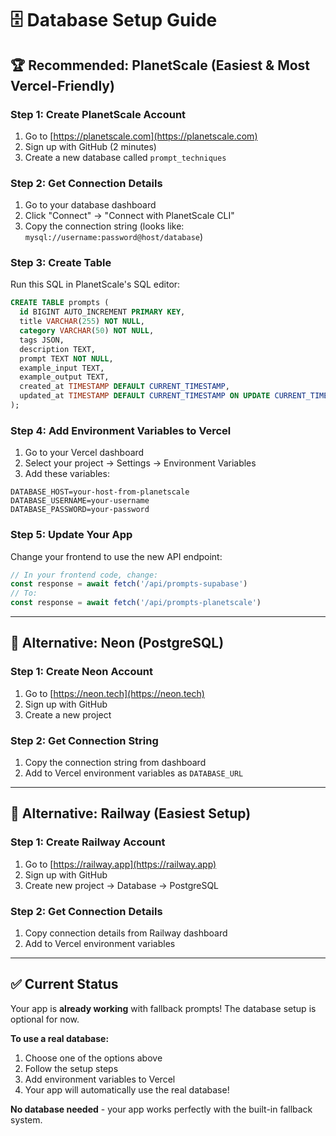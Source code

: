# 🗄️ Database Setup Guide

## 🏆 **Recommended: PlanetScale** (Easiest & Most Vercel-Friendly)

### Step 1: Create PlanetScale Account
1. Go to [https://planetscale.com](https://planetscale.com)
2. Sign up with GitHub (2 minutes)
3. Create a new database called `prompt_techniques`

### Step 2: Get Connection Details
1. Go to your database dashboard
2. Click "Connect" → "Connect with PlanetScale CLI"
3. Copy the connection string (looks like: `mysql://username:password@host/database`)

### Step 3: Create Table
Run this SQL in PlanetScale's SQL editor:

```sql
CREATE TABLE prompts (
  id BIGINT AUTO_INCREMENT PRIMARY KEY,
  title VARCHAR(255) NOT NULL,
  category VARCHAR(50) NOT NULL,
  tags JSON,
  description TEXT,
  prompt TEXT NOT NULL,
  example_input TEXT,
  example_output TEXT,
  created_at TIMESTAMP DEFAULT CURRENT_TIMESTAMP,
  updated_at TIMESTAMP DEFAULT CURRENT_TIMESTAMP ON UPDATE CURRENT_TIMESTAMP
);
```

### Step 4: Add Environment Variables to Vercel
1. Go to your Vercel dashboard
2. Select your project → Settings → Environment Variables
3. Add these variables:

```
DATABASE_HOST=your-host-from-planetscale
DATABASE_USERNAME=your-username
DATABASE_PASSWORD=your-password
```

### Step 5: Update Your App
Change your frontend to use the new API endpoint:

```javascript
// In your frontend code, change:
const response = await fetch('/api/prompts-supabase')
// To:
const response = await fetch('/api/prompts-planetscale')
```

---

## 🚀 **Alternative: Neon** (PostgreSQL)

### Step 1: Create Neon Account
1. Go to [https://neon.tech](https://neon.tech)
2. Sign up with GitHub
3. Create a new project

### Step 2: Get Connection String
1. Copy the connection string from dashboard
2. Add to Vercel environment variables as `DATABASE_URL`

---

## 🎯 **Alternative: Railway** (Easiest Setup)

### Step 1: Create Railway Account
1. Go to [https://railway.app](https://railway.app)
2. Sign up with GitHub
3. Create new project → Database → PostgreSQL

### Step 2: Get Connection Details
1. Copy connection details from Railway dashboard
2. Add to Vercel environment variables

---

## ✅ **Current Status**

Your app is **already working** with fallback prompts! The database setup is optional for now.

**To use a real database:**
1. Choose one of the options above
2. Follow the setup steps
3. Add environment variables to Vercel
4. Your app will automatically use the real database!

**No database needed** - your app works perfectly with the built-in fallback system.
